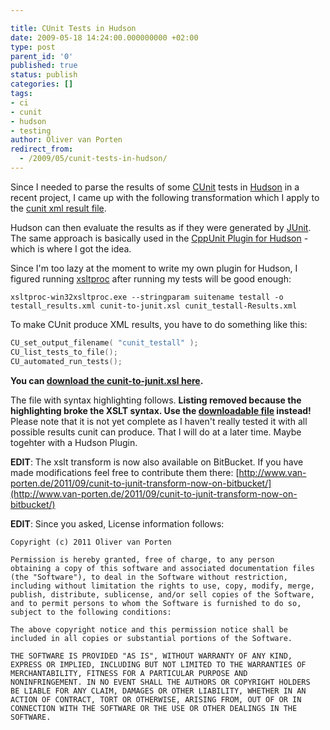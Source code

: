 ```yaml
---

title: CUnit Tests in Hudson
date: 2009-05-18 14:24:00.000000000 +02:00
type: post
parent_id: '0'
published: true
status: publish
categories: []
tags:
- ci
- cunit
- hudson
- testing
author: Oliver van Porten
redirect_from:
  - /2009/05/cunit-tests-in-hudson/
---
```

Since I needed to parse the results of some [CUnit](http://cunit.sourceforge.net/) tests in [Hudson](https://hudson.dev.java.net/) in a recent project, I came up with the following transformation which I apply to the [cunit xml result file](http://cunit.sourceforge.net/doc/running_tests.html#automated).

Hudson can then evaluate the results as if they were generated by [JUnit](http://www.junit.org/). The same approach is basically used in the [CppUnit Plugin for Hudson](http://wiki.hudson-ci.org/display/HUDSON/CppUnit+Plugin) - which is where I got the idea.

Since I'm too lazy at the moment to write my own plugin for Hudson, I figured running [xsltproc](http://www.xmlsoft.org/XSLT/xsltproc2.html) after running my tests will be good enough:

``` console
xsltproc-win32xsltproc.exe --stringparam suitename testall -o testall_results.xml cunit-to-junit.xsl cunit_testall-Results.xml
```

To make CUnit produce XML results, you have to do something like this:

``` c
CU_set_output_filename( "cunit_testall" );
CU_list_tests_to_file();
CU_automated_run_tests();
```

**You can [download the cunit-to-junit.xsl here](http://www.van-porten.de/wp-content/uploads/2009/05/cunit-to-junit.xsl).**

The file with syntax highlighting follows. **Listing removed because the highlighting broke the XSLT syntax. Use the [downloadable file](http://www.van-porten.de/wp-content/uploads/2009/05/cunit-to-junit.xsl) instead!** Please note that it is not yet complete as I haven't really tested it with all possible results cunit can produce. That I will do at a later time. Maybe togehter with a Hudson Plugin.

**EDIT**: The xslt transform is now also available on BitBucket. If you have made modifications feel free to contribute them there: [http://www.van-porten.de/2011/09/cunit-to-junit-transform-now-on-bitbucket/](http://www.van-porten.de/2011/09/cunit-to-junit-transform-now-on-bitbucket/)

**EDIT**: Since you asked, License information follows:

``` text
Copyright (c) 2011 Oliver van Porten

Permission is hereby granted, free of charge, to any person
obtaining a copy of this software and associated documentation files
(the "Software"), to deal in the Software without restriction,
including without limitation the rights to use, copy, modify, merge,
publish, distribute, sublicense, and/or sell copies of the Software,
and to permit persons to whom the Software is furnished to do so,
subject to the following conditions:

The above copyright notice and this permission notice shall be
included in all copies or substantial portions of the Software.

THE SOFTWARE IS PROVIDED "AS IS", WITHOUT WARRANTY OF ANY KIND,
EXPRESS OR IMPLIED, INCLUDING BUT NOT LIMITED TO THE WARRANTIES OF
MERCHANTABILITY, FITNESS FOR A PARTICULAR PURPOSE AND
NONINFRINGEMENT. IN NO EVENT SHALL THE AUTHORS OR COPYRIGHT HOLDERS
BE LIABLE FOR ANY CLAIM, DAMAGES OR OTHER LIABILITY, WHETHER IN AN
ACTION OF CONTRACT, TORT OR OTHERWISE, ARISING FROM, OUT OF OR IN
CONNECTION WITH THE SOFTWARE OR THE USE OR OTHER DEALINGS IN THE
SOFTWARE.
```